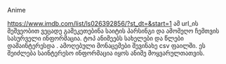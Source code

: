 Anime


https://www.imdb.com/list/ls026392856/?st_dt=&start=1 ამ url_ის მეშვეობით ვეცადე გამეკეთებინა საიტის პარსინგი და ამომეღო ჩემთვის სასურველი ინფორმაცია.
ტოპ ანიმეებს სახელები და წლები დამაინტერესდა . ამოღებული მონაცემები შევინახე csv ფაილში. ეს შეიძლება საინტერესო ინფორმაცია იყოს ანიმე მოყვარულთათვის.
